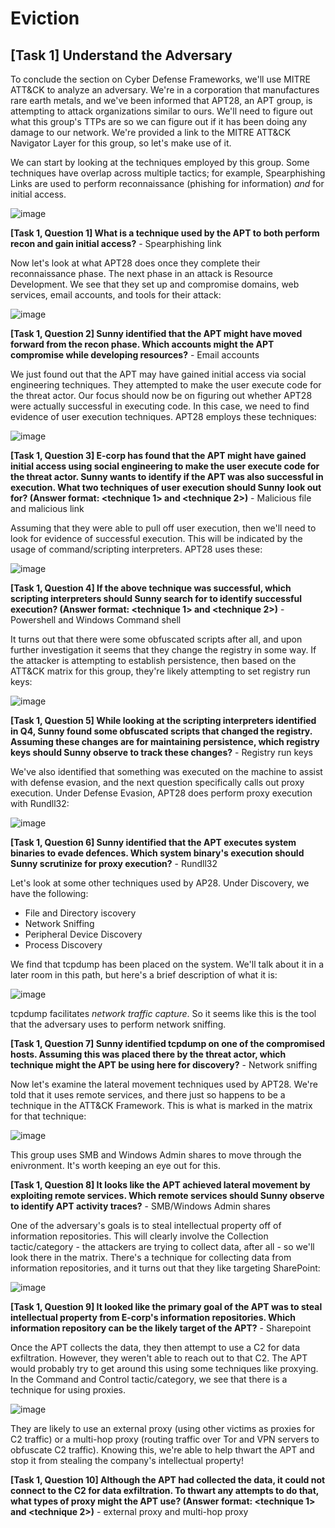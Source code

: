 # Eviction

## [Task 1] Understand the Adversary

To conclude the section on Cyber Defense Frameworks, we'll use MITRE ATT&CK to analyze an adversary. We're in a corporation that manufactures rare earth metals, and we've been informed that APT28, an APT group, is attempting to attack organizations similar to ours. We'll need to figure out what this group's TTPs are so we can figure out if it has been doing any damage to our network. We're provided a link to the MITRE ATT&CK Navigator Layer for this group, so let's make use of it.

We can start by looking at the techniques employed by this group. Some techniques have overlap across multiple tactics; for example, Spearphishing Links are used to perform reconnaissance (phishing for information) _and_ for initial access.

![image](https://github.com/user-attachments/assets/f31eda52-7409-4fc9-94e9-3835db5efcf5)

**[Task 1, Question 1] What is a technique used by the APT to both perform recon and gain initial access?** - Spearphishing link

Now let's look at what APT28 does once they complete their reconnaissance phase. The next phase in an attack is Resource Development. We see that they set up and compromise domains, web services, email accounts, and tools for their attack:

![image](https://github.com/user-attachments/assets/1257eba7-8699-48ab-8c03-964616c2a56e)

**[Task 1, Question 2] Sunny identified that the APT might have moved forward from the recon phase. Which accounts might the APT compromise while developing resources?** - Email accounts

We just found out that the APT may have gained initial access via social engineering techniques. They attempted to make the user execute code for the threat actor. Our focus should now be on figuring out whether APT28 were actually successful in executing code. In this case, we need to find evidence of user execution techniques. APT28 employs these techniques:

![image](https://github.com/user-attachments/assets/12c9bb06-1d8d-429d-8ac9-a981d40e059d)

**[Task 1, Question 3] E-corp has found that the APT might have gained initial access using social engineering to make the user execute code for the threat actor. Sunny wants to identify if the APT was also successful in execution. What two techniques of user execution should Sunny look out for? (Answer format: <technique 1> and <technique 2>)** - Malicious file and malicious link

Assuming that they were able to pull off user execution, then we'll need to look for evidence of successful execution. This will be indicated by the usage of command/scripting interpreters. APT28 uses these:

![image](https://github.com/user-attachments/assets/26cba8ff-d4aa-49ef-9b9d-e46bc014ae55)

**[Task 1, Question 4] If the above technique was successful, which scripting interpreters should Sunny search for to identify successful execution? (Answer format: <technique 1> and <technique 2>)** - Powershell and Windows Command shell

It turns out that there were some obfuscated scripts after all, and upon further investigation it seems that they change the registry in some way. If the attacker is attempting to establish persistence, then based on the ATT&CK matrix for this group, they're likely attempting to set registry run keys:

![image](https://github.com/user-attachments/assets/caa8b72b-a2b2-4bbf-828c-fb1234220a7c)

**[Task 1, Question 5] While looking at the scripting interpreters identified in Q4, Sunny found some obfuscated scripts that changed the registry. Assuming these changes are for maintaining persistence, which registry keys should Sunny observe to track these changes?** - Registry run keys

We've also identified that something was executed on the machine to assist with defense evasion, and the next question specifically calls out proxy execution. Under Defense Evasion, APT28 does perform proxy execution with Rundll32:

![image](https://github.com/user-attachments/assets/6a3a3e8e-3ec6-40fa-ac5d-dd4b3f0afe88)

**[Task 1, Question 6] Sunny identified that the APT executes system binaries to evade defences. Which system binary's execution should Sunny scrutinize for proxy execution?** - Rundll32

Let's look at some other techniques used by AP28. Under Discovery, we have the following:
- File and Directory iscovery
- Network Sniffing
- Peripheral Device Discovery
- Process Discovery

We find that tcpdump has been placed on the system. We'll talk about it in a later room in this path, but here's a brief description of what it is:

![image](https://github.com/user-attachments/assets/e750e129-9520-446c-bbbe-7f29744a2272)

tcpdump facilitates _network traffic capture_. So it seems like this is the tool that the adversary uses to perform network sniffing.

**[Task 1, Question 7] Sunny identified tcpdump on one of the compromised hosts. Assuming this was placed there by the threat actor, which technique might the APT be using here for discovery?** - Network sniffing

Now let's examine the lateral movement techniques used by APT28. We're told that it uses remote services, and there just so happens to be a technique in the ATT&CK Framework. This is what is marked in the matrix for that technique:

![image](https://github.com/user-attachments/assets/b0c38534-000c-48ac-9472-34071879bb4b)

This group uses SMB and Windows Admin shares to move through the enivronment. It's worth keeping an eye out for this.

**[Task 1, Question 8] It looks like the APT achieved lateral movement by exploiting remote services. Which remote services should Sunny observe to identify APT activity traces?** - SMB/Windows Admin shares

One of the adversary's goals is to steal intellectual property off of information repositories. This will clearly involve the Collection tactic/category - the attackers are trying to collect data, after all - so we'll look there in the matrix. There's a technique for collecting data from information repositories, and it turns out that they like targeting SharePoint:

![image](https://github.com/user-attachments/assets/e971aa1d-ef5a-45da-aed2-20f9781a2cd5)

**[Task 1, Question 9] It looked like the primary goal of the APT was to steal intellectual property from E-corp's information repositories. Which information repository can be the likely target of the APT?** - Sharepoint

Once the APT collects the data, they then attempt to use a C2 for data exfiltration. However, they weren't able to reach out to that C2. The APT would probably try to get around this using some techniques like proxying. In the Command and Control tactic/category, we see that there is a technique for using proxies.

![image](https://github.com/user-attachments/assets/5de633be-7b55-44df-8981-2c7ef5566366)

They are likely to use an external proxy (using other victims as proxies for C2 traffic) or a multi-hop proxy (routing traffic over Tor and VPN servers to obfuscate C2 traffic). Knowing this, we're able to help thwart the APT and stop it from stealing the company's intellectual property!

**[Task 1, Question 10] Although the APT had collected the data, it could not connect to the C2 for data exfiltration. To thwart any attempts to do that, what types of proxy might the APT use? (Answer format: <technique 1> and <technique 2>)** - external proxy and multi-hop proxy
